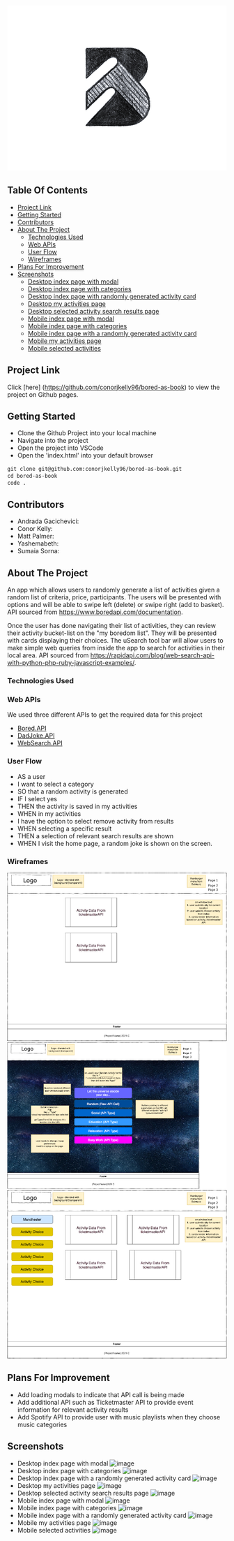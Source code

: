 <div style="text-align:center"><a href="https://github.com/conorjkelly96/bored-as-book/"><img src="./assets/images/book logo.jpg"></a></div>

## Table Of Contents

- [Project Link](#project-link)
- [Getting Started](#getting-started)
- [Contributors](#contributors)
- [About The Project](#about-the-project)
  - [Technologies Used](#technologies-used)
  - [Web APIs](#web-apis)
  - [User Flow](#user-flows)
  - [Wireframes](#wireframes)
- [Plans For Improvement](#plans-for-improvement)
- [Screenshots](#screenshots)
  - [Desktop index page with modal](#desktop-index-page-with-modal)
  - [Desktop index page with categories](#desktop-index-page-with-categories)
  - [Desktop index page with randomly generated activity card](#desktop-index-page-with-randomly-generated-activity-card)
  - [Desktop my activities page](#desktop-my-activties-page)
  - [Desktop selected activity search results page](#desktop-selected-activity-search-results-page)
  - [Mobile index page with modal](#mobile-index-page-with-modal)
  - [Mobile index page with categories](#mobile-index-page-with-categories)
  - [Mobile index page with a randomly generated activity card](#mobile-index-page-with-a-randomly-generated-activity-card)
  - [Mobile my activities page](#mobile-my-activities-page)
  - [Mobile selected activities](#mobile-selected-activities)

## Project Link

Click [here] (https://github.com/conorjkelly96/bored-as-book) to view the project on Github pages.

## Getting Started

- Clone the Github Project into your local machine
- Navigate into the project
- Open the project into VSCode
- Open the 'index.html' into your default browser

```
git clone git@github.com:conorjkelly96/bored-as-book.git
cd bored-as-book
code .
```

## Contributors

- Andrada Gacichevici:
- Conor Kelly:
- Matt Palmer:
- Yashemabeth:
- Sumaia Sorna:

## About The Project

An app which allows users to randomly generate a list of activities given a random list of criteria, price, participants. The users will be presented with options and will be able to swipe left (delete) or swipe right (add to basket). API sourced from https://www.boredapi.com/documentation.

Once the user has done navigating their list of activities, they can review their activity bucket-list on the "my boredom list". They will be presented with cards displaying their choices. The uSearch tool bar will allow users to make simple web queries from inside the app to search for activities in their local area. API sourced from https://rapidapi.com/blog/web-search-api-with-python-php-ruby-javascript-examples/.

### Technologies Used

### Web APIs

We used three different APIs to get the required data for this project

- [Bored.API](https://www.boredapi.com/api/)
- [DadJoke.API](https://dadjokes.io/)
- [WebSearch.API](https://rapidapi.com/blog/web-search-api-with-python-php-ruby-javascript-examples/)

### User Flow

- AS a user
- I want to select a category
- SO that a random activity is generated
- IF I select yes
- THEN the activity is saved in my activities
- WHEN in my activities
- I have the option to select remove activity from results
- WHEN selecting a specific result
- THEN a selection of relevant search results are shown
- WHEN I visit the home page, a random joke is shown on the screen.

### Wireframes

<img src="./assets/images/aboutus.html.png">
<img src="assets/images/index.html.boredasbook.png">
<img src="assets/images/myactivities.html.png">

## Plans For Improvement

- Add loading modals to indicate that API call is being made
- Add additional API such as Ticketmaster API to provide event information for relevant activity results
- Add Spotify API to provide user with music playlists when they choose music categories

## Screenshots

- Desktop index page with modal
  ![image]()
- Desktop index page with categories
  ![image]()
- Desktop index page with a randomly generated activity card
  ![image]()
- Desktop my activities page
  ![image]()
- Desktop selected activity search results page
  ![image]()
- Mobile index page with modal
  ![image]()
- Mobile index page with categories
  ![image]()
- Mobile index page with a randomly generated activity card
  ![image]()
- Mobile my activities page
  ![image]()
- Mobile selected activities
  ![image]()
